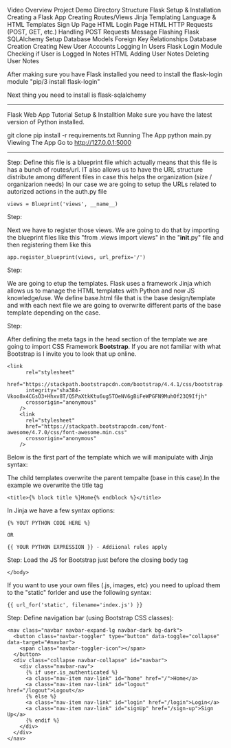 Video Overview 
Project Demo
Directory Structure
Flask Setup & Installation
Creating a Flask App
Creating Routes/Views
Jinja Templating Language & HTML Templates
Sign Up Page HTML 
Login Page HTML
HTTP Requests (POST, GET, etc.)
Handling POST Requests
Message Flashing
Flask SQLAlchemy Setup
Database Models
Foreign Key Relationships
Database Creation
Creating New User Accounts
Logging In Users 
Flask Login Module
Checking if User is Logged In
Notes HTML
Adding User Notes
Deleting User Notes

After making sure you have Flask installed you need to install the flask-login module "pip/3 install flask-login"

Next thing you need to install is flask-sqlalchemy

____________________________________



Flask Web App Tutorial
Setup & Installtion
Make sure you have the latest version of Python installed.

git clone <repo-url>
pip install -r requirements.txt
Running The App
python main.py
Viewing The App
Go to http://127.0.0.1:5000


____________________________________

Step:
Define this file is a blueprint file which actually means that this
file is has a bunch of routes/url. IT also allows us to have the URL structure
distribute among different files in case this helps the organization (size / organizarion needs)
In our case we are going to setup the URLs related to autorized actions in the auth.py file

```
views = Blueprint('views', __name__)
```

Step:

Next we have to register those views. We are going to do that by importing the blueprint files 
like this "from .views import views" in the "__init__.py" file and then registering them like this

```
app.register_blueprint(views, url_prefix='/')
```

Step: 

We are going to etup the templates. Flask uses a framework Jinja which allows us to manage the HTML templates
with Python and now JS knowledge/use. We define base.html file that is the base design/template and with each 
next file we are going to overwrite different parts of the base template depending on the case.

Step: 

After defining the meta tags in the head section of the template we are going to import CSS Framework <b>Bootstrap</b>. If you are
not familiar with what Bootstrap is I invite you to look that up online.

```
<link
      rel="stylesheet"
      href="https://stackpath.bootstrapcdn.com/bootstrap/4.4.1/css/bootstrap.min.css"
      integrity="sha384-Vkoo8x4CGsO3+Hhxv8T/Q5PaXtkKtu6ug5TOeNV6gBiFeWPGFN9MuhOf23Q9Ifjh"
      crossorigin="anonymous"
    />
    <link
      rel="stylesheet"
      href="https://stackpath.bootstrapcdn.com/font-awesome/4.7.0/css/font-awesome.min.css"
      crossorigin="anonymous"
    />
```



Below is the first part of the template which we will manipulate with Jinja syntax:

The child templates overwrite the parent tempalte (base in this case).In the example we overwrite the title tag

```
<title>{% block title %}Home{% endblock %}</title>
```

In Jinja we have a few syntax options:

```
{% YOUT PYTHON CODE HERE %}

OR

{{ YOUR PYTHON EXPRESSION }} - Addiional rules apply
```


Step: Load the JS for Bootstrap just before the closing body tag 

```
</body>
```

If you want to use your own files (.js, images, etc) you need to upload them to the "static" forlder and use
the following syntax:

```
{{ url_for('static', filename='index.js') }}

```

Step: Define navigation bar (using Bootstrap CSS classes):

```
<nav class="navbar navbar-expand-lg navbar-dark bg-dark">
  <button class="navbar-toggler" type="button" data-toggle="collapse" data-target="#navbar">
	<span class="navbar-toggler-icon"></span>
  </button>
  <div class="collapse navbar-collapse" id="navbar">
	<div class="navbar-nav">
	  {% if user.is_authenticated %}
	  <a class="nav-item nav-link" id="home" href="/">Home</a>
	  <a class="nav-item nav-link" id="logout" href="/logout">Logout</a>
	  {% else %}
	  <a class="nav-item nav-link" id="login" href="/login">Login</a>
	  <a class="nav-item nav-link" id="signUp" href="/sign-up">Sign Up</a>
	  {% endif %}
	</div>
  </div>
</nav>

```



  